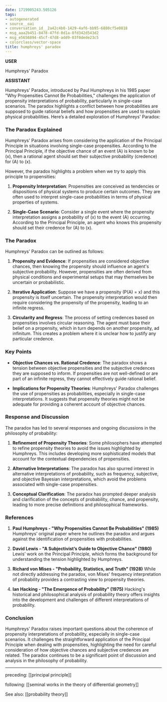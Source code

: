 ```yaml
---
date: 1719905243.505126
tags:
- autogenerated
- source__oai
- conversation_id__2a42c4b0-1429-4af6-bb95-6880cf5e0818
- msg_aaa2b451-8478-47fd-8d1a-8fd342d543d2
- msg_e5656894-45cf-47d8-add9-03f0dede23c5
- colorclass/vector-space
title: humphreys' paradox
---
```


**USER**

Humphreys' Paradox


**ASSISTANT**

Humphreys' Paradox, introduced by Paul Humphreys in his 1985 paper "Why Propensities Cannot Be Probabilities," challenges the application of propensity interpretations of probability, particularly in single-case scenarios. The paradox highlights a conflict between how probabilities are supposed to guide rational beliefs and how propensities are used to explain physical probabilities. Here’s a detailed exploration of Humphreys' Paradox:

### The Paradox Explained

Humphreys' Paradox arises from considering the application of the Principal Principle in situations involving single-case propensities. According to the Principal Principle, if the objective chance of an event \(A\) is known to be \(x\), then a rational agent should set their subjective probability (credence) for \(A\) to \(x\). 

However, the paradox highlights a problem when we try to apply this principle to propensities:

1. **Propensity Interpretation**: Propensities are conceived as tendencies or dispositions of physical systems to produce certain outcomes. They are often used to interpret single-case probabilities in terms of physical properties of systems.

2. **Single-Case Scenario**: Consider a single event where the propensity interpretation assigns a probability of \(x\) to the event \(A\) occurring. According to the Principal Principle, an agent who knows this propensity should set their credence for \(A\) to \(x\).

### The Paradox

Humphreys' Paradox can be outlined as follows:

1. **Propensity and Evidence**: If propensities are considered objective chances, then knowing the propensity should influence an agent's subjective probability. However, propensities are often derived from physical conditions and experimental setups that may themselves be uncertain or probabilistic.

2. **Iterative Application**: Suppose we have a propensity \(P(A) = x\) and this propensity is itself uncertain. The propensity interpretation would then require considering the propensity of the propensity, leading to an infinite regress.

3. **Circularity and Regress**: The process of setting credences based on propensities involves circular reasoning. The agent must base their belief on a propensity, which in turn depends on another propensity, ad infinitum. This creates a problem where it is unclear how to justify any particular credence.

### Key Points

- **Objective Chances vs. Rational Credence**: The paradox shows a tension between objective propensities and the subjective credences they are supposed to inform. If propensities are not well-defined or are part of an infinite regress, they cannot effectively guide rational belief.

- **Implications for Propensity Theories**: Humphreys' Paradox challenges the use of propensities as probabilities, especially in single-case interpretations. It suggests that propensity theories might not be adequate for providing a coherent account of objective chances.

### Response and Discussion

The paradox has led to several responses and ongoing discussions in the philosophy of probability:

1. **Refinement of Propensity Theories**: Some philosophers have attempted to refine propensity theories to avoid the issues highlighted by Humphreys. This includes developing more sophisticated models that account for the contextual dependencies of propensities.

2. **Alternative Interpretations**: The paradox has also spurred interest in alternative interpretations of probability, such as frequency, subjective, and objective Bayesian interpretations, which avoid the problems associated with single-case propensities.

3. **Conceptual Clarification**: The paradox has prompted deeper analysis and clarification of the concepts of probability, chance, and propensity, leading to more precise definitions and philosophical frameworks.

### References

1. **Paul Humphreys - "Why Propensities Cannot Be Probabilities" (1985)**
   Humphreys’ original paper where he outlines the paradox and argues against the identification of propensities with probabilities.

2. **David Lewis - "A Subjectivist’s Guide to Objective Chance" (1980)**
   Lewis’ work on the Principal Principle, which forms the background for understanding the tension highlighted by Humphreys.

3. **Richard von Mises - "Probability, Statistics, and Truth" (1928)**
   While not directly addressing the paradox, von Mises' frequency interpretation of probability provides a contrasting view to propensity theories.

4. **Ian Hacking - "The Emergence of Probability" (1975)**
   Hacking's historical and philosophical analysis of probability theory offers insights into the development and challenges of different interpretations of probability.

### Conclusion

Humphreys' Paradox raises important questions about the coherence of propensity interpretations of probability, especially in single-case scenarios. It challenges the straightforward application of the Principal Principle when dealing with propensities, highlighting the need for careful consideration of how objective chances and subjective credences are related. The paradox continues to be a significant point of discussion and analysis in the philosophy of probability.


---

preceding: [[principal principle]]  


following: [[seminal works in the theory of differential geometry]]

See also: [[probability theory]]